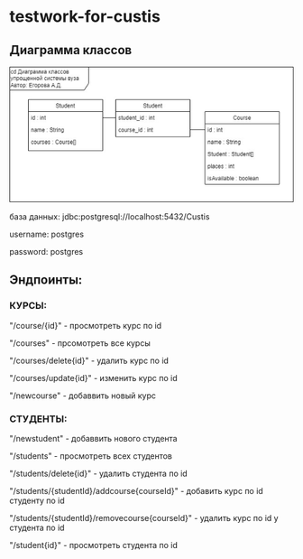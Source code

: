 # testwork-for-custis

## Диаграмма классов

![alt text](https://github.com/whiskolla/testwork-for-custis/blob/main/cd%20custis.jpg)

база данных: jdbc:postgresql://localhost:5432/Custis

username: postgres

password: postgres

## Эндпоинты:

### КУРСЫ:

"/course/{id}" - просмотреть курс по id

"/courses" - прсомотреть все курсы

"/courses/delete{id}" - удалить курс по id

"/courses/update{id}" - изменить курс по id

"/newcourse" - добаввить новый курс

### СТУДЕНТЫ:

"/newstudent" - добаввить нового студента

"/students" - просмотреть всех студентов

"/students/delete{id}" - удалить студента по id

"/students/{studentId}/addcourse{courseId}" - добавить курс по id студенту по id

"/students/{studentId}/removecourse{courseId}" - удалить курс по id у студента по id

"/student{id}" - просмотреть студента по id
